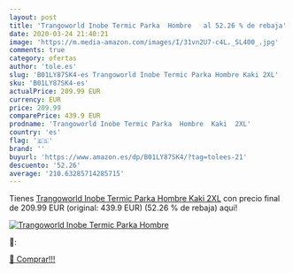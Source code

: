 ```yaml
---
layout: post
title: 'Trangoworld Inobe Termic Parka  Hombre   al 52.26 % de rebaja'
date: 2020-03-24 21:40:21
image: 'https://m.media-amazon.com/images/I/31vn2U7-c4L._SL400_.jpg'
comments: true
category: ofertas
author: 'tole.es'
slug: 'B01LY87SK4-es Trangoworld Inobe Termic Parka Hombre Kaki 2XL'
sku: 'B01LY87SK4-es'
actualPrice: 209.99 EUR
currency: EUR
price: 209.99
comparePrice: 439.9 EUR
prodname: 'Trangoworld Inobe Termic Parka  Hombre  Kaki  2XL'
country: 'es'
flag: '🇪🇸'
brand: ''
buyurl: 'https://www.amazon.es/dp/B01LY87SK4/?tag=tolees-21'
descuento: '52.26'
average: '210.63285714285715'
---
```


Tienes [Trangoworld Inobe Termic Parka  Hombre  Kaki  2XL](https://www.amazon.es/dp/B01LY87SK4/?tag=tolees-21) con precio final de  209.99 EUR (original: 439.9 EUR) (52.26 %  de rebaja) aqui!

[![Trangoworld Inobe Termic Parka  Hombre  ](https://m.media-amazon.com/images/I/31vn2U7-c4L._SL400_.jpg)](https://www.amazon.es/dp/B01LY87SK4/?tag=tolees-21)

🔎:


[🛒 Comprar!!!](https://www.amazon.es/dp/B01LY87SK4/?tag=tolees-21)
